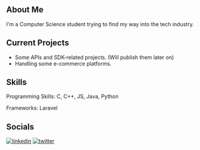 ## About Me
I'm a Computer Science student trying to find my way into the tech industry.

## Current Projects
- Some APIs and SDK-related projects. (Will publish them later on)
- Handling some e-commerce platforms.

## Skills
Programming Skills: C, C++, JS, Java, Python

Frameworks: Laravel

## Socials
[![linkedin](https://img.shields.io/badge/linkedin-0A66C2?style=for-the-badge&logo=linkedin&logoColor=white)](https://www.linkedin.com/tazdik-wazi-orshan)
[![twitter](https://img.shields.io/badge/twitter-1DA1F2?style=for-the-badge&logo=twitter&logoColor=white)](https://twitter.com/tazdik_orshan)
